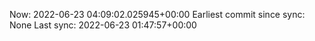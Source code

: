 Now: 2022-06-23 04:09:02.025945+00:00 Earliest commit since sync: None Last sync: 2022-06-23 01:47:57+00:00
